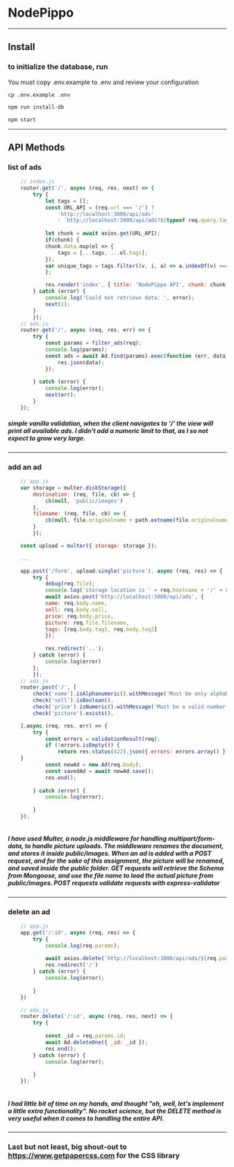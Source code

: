 # NodePippo 
---
## Install
### to initialize the database, run 
You must copy .env.example to .env and review your configuration

```shell
cp .env.example .env
```
```javascript
npm run install-db
```
```shell
npm start
```
---
## API Methods
### list of ads
```javascript
    // index.js
    router.get('/', async (req, res, next) => {
        try {
            let tags = [];
            const URL_API = (req.url === '/') ? 
                'http://localhost:3000/api/ads'   
                : `http://localhost:3000/api/ads?${typeof req.query.tags == Array ? req.query.tags.map(tag => `tags=${tag}&`).join('') : `tags=${req.query.tags}&`}sell=${req.query.sell}&min=${req.query.min}&max=${req.query.max}&name=${req.query.name}`
                
            let chunk = await axios.get(URL_API);
            if(chunk) {
            chunk.data.map(el => {
                tags = [...tags, ...el.tags];
            });
            var unique_tags = tags.filter((v, i, a) => a.indexOf(v) === i);
            };    

            res.render('index', { title: 'NodePippo API', chunk: chunk.data, tags: unique_tags });
        } catch (error) {
            console.log('Could not retrieve data: ', error);
            next(1);
        }
        });
    // ads.js
    router.get('/', async (req, res, err) => {
        try {
            const params = filter_ads(req);
            console.log(params);
            const ads = await Ad.find(params).exec(function (err, data) {
                res.json(data);
            });
        
        } catch (error) {
            console.log(error);
            next(err);        
        }
    });
```
##### simple vanilla validation, when the client navigates to '/' the view will print all available ads. I didn't add a numeric limit to that, as I so not expect to grow very large. 
---
### add an ad
```javascript
    // app.js
    var storage = multer.diskStorage({
        destination: (req, file, cb) => {
            cb(null, 'public/images')
        },
        filename: (req, file, cb) => {
            cb(null, file.originalname + path.extname(file.originalname))
        }
        });

    const upload = multer({ storage: storage });

    ...

    app.post('/form', upload.single('picture'), async (req, res) => {
        try {
            debug(req.file);
            console.log('storage location is ' + req.hostname + '/' + req.file.path);
            await axios.post('http://localhost:3000/api/ads', {
            name: req.body.name,
            sell: req.body.sell,
            price: req.body.price,
            picture: req.file.filename,
            tags: [req.body.tag1, req.body.tag2]
            });
            
            res.redirect('..');
        } catch (error) {
            console.log(error)
        };  
        });
    // ads.js
    router.post('/', [
        check('name').isAlphanumeric().withMessage('Must be only alphabetical chars'),
        check('sell').isBoolean(),
        check('price').isNumeric().withMessage('Must be a valid number'),
        check('picture').exists(),

    ],async (req, res, err) => {
        try {
            const errors = validationResult(req);
            if (!errors.isEmpty()) {
                return res.status(422).json({ errors: errors.array() });
    }
            const newAd = new Ad(req.body);
            const savedAd = await newAd.save();   
            res.end();
            
        } catch (error) {
            console.log(error);
            
        }
    });
    
```
##### I have used Multer, a node.js middleware for handling multipart/form-data, to handle picture uploads. The middleware renames the document, and stores it inside public/images. When an ad is added with a POST request, and for the sake of this assignment, the picture will be renamed, and saved inside the public folder. GET requests will retrieve the Schema from Mongoose, and use the file name to load the actual picture from public/images. POST requests validate requests with express-validator
---
### delete an ad
```javascript
    // app.js
    app.get('/:id', async (req, res) => {
        try {
            console.log(req.params);
            
            await axios.delete(`http://localhost:3000/api/ads/${req.params.id}`, req);
            res.redirect('/')
        } catch (error) {
            console.log(error);
            
        }
    })

    // ads.js
    router.delete('/:id', async (req, res, next) => {
        try {
            
            const _id = req.params.id;
            await Ad.deleteOne({ _id: _id });
            res.end();
        } catch (error) {
            console.log(error);
            
        }
    });
    
```
##### I had little bit of time on my hands, and thought "oh, well, let's implement a little extra functionality". No rocket science, but the DELETE method is very useful when it comes to handling the entire API. 

---

### Last but not least, big shout-out to https://www.getpapercss.com for the CSS library

